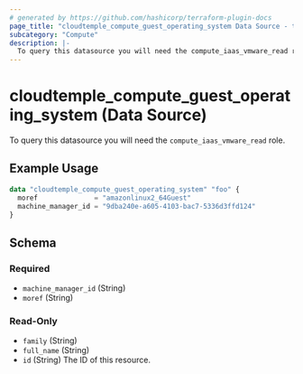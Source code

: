 ```yaml
---
# generated by https://github.com/hashicorp/terraform-plugin-docs
page_title: "cloudtemple_compute_guest_operating_system Data Source - terraform-provider-cloudtemple"
subcategory: "Compute"
description: |-
  To query this datasource you will need the compute_iaas_vmware_read role.
---
```


# cloudtemple_compute_guest_operating_system (Data Source)

To query this datasource you will need the `compute_iaas_vmware_read` role.

## Example Usage

```terraform
data "cloudtemple_compute_guest_operating_system" "foo" {
  moref              = "amazonlinux2_64Guest"
  machine_manager_id = "9dba240e-a605-4103-bac7-5336d3ffd124"
}
```

<!-- schema generated by tfplugindocs -->
## Schema

### Required

- `machine_manager_id` (String)
- `moref` (String)

### Read-Only

- `family` (String)
- `full_name` (String)
- `id` (String) The ID of this resource.


